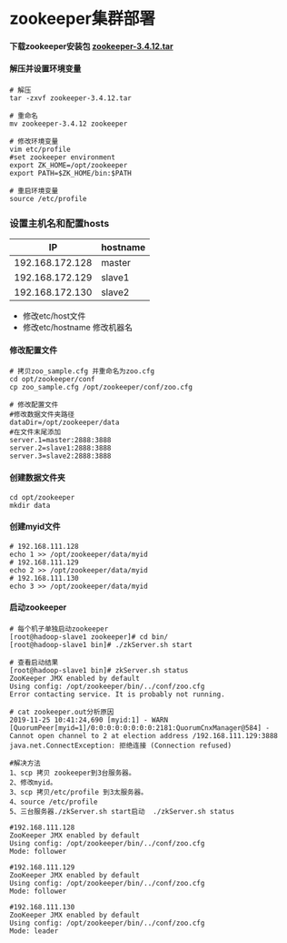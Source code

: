 
# zookeeper集群部署

#### 下载zookeeper安装包 [zookeeper-3.4.12.tar](https://links.jianshu.com/go?to=https%3A%2F%2Fpan.baidu.com%2Fs%2F1uvbXJvjqOetpUB8Y7aT05Q)

#### 解压并设置环境变量

```shell
# 解压
tar -zxvf zookeeper-3.4.12.tar

# 重命名
mv zookeeper-3.4.12 zookeeper

# 修改环境变量
vim etc/profile
#set zookeeper environment
export ZK_HOME=/opt/zookeeper
export PATH=$ZK_HOME/bin:$PATH

# 重启环境变量
source /etc/profile
```



### 设置主机名和配置hosts

| IP              | hostname |
| --------------- | -------- |
| 192.168.172.128 | master   |
| 192.168.172.129 | slave1   |
| 192.168.172.130 | slave2   |

- 修改etc/host文件
- 修改etc/hostname 修改机器名



#### 修改配置文件

```shell
# 拷贝zoo_sample.cfg 并重命名为zoo.cfg
cd opt/zookeeper/conf
cp zoo_sample.cfg /opt/zookeeper/conf/zoo.cfg

# 修改配置文件
#修改数据文件夹路径
dataDir=/opt/zookeeper/data
#在文件末尾添加
server.1=master:2888:3888
server.2=slave1:2888:3888
server.3=slave2:2888:3888
```

#### 创建数据文件夹

```shell
cd opt/zookeeper
mkdir data
```

#### 创建myid文件

```shell
# 192.168.111.128
echo 1 >> /opt/zookeeper/data/myid
# 192.168.111.129
echo 2 >> /opt/zookeeper/data/myid
# 192.168.111.130
echo 3 >> /opt/zookeeper/data/myid
```

#### 启动zookeeper

```shell
# 每个机子单独启动zookeeper
[root@hadoop-slave1 zookeeper]# cd bin/
[root@hadoop-slave1 bin]# ./zkServer.sh start

# 查看启动结果
[root@hadoop-slave1 bin]# zkServer.sh status
ZooKeeper JMX enabled by default
Using config: /opt/zookeeper/bin/../conf/zoo.cfg
Error contacting service. It is probably not running.

# cat zookeeper.out分析原因
2019-11-25 10:41:24,690 [myid:1] - WARN  [QuorumPeer[myid=1]/0:0:0:0:0:0:0:0:2181:QuorumCnxManager@584] - Cannot open channel to 2 at election address /192.168.111.129:3888
java.net.ConnectException: 拒绝连接 (Connection refused)

#解决方法 
1、scp 拷贝 zookeeper到3台服务器。
2、修改myid。
3、scp 拷贝/etc/profile 到3太服务器。
4、source /etc/profile
5、三台服务器./zkServer.sh start启动  ./zkServer.sh status

#192.168.111.128
ZooKeeper JMX enabled by default
Using config: /opt/zookeeper/bin/../conf/zoo.cfg
Mode: follower

#192.168.111.129
ZooKeeper JMX enabled by default
Using config: /opt/zookeeper/bin/../conf/zoo.cfg
Mode: follower

#192.168.111.130
ZooKeeper JMX enabled by default
Using config: /opt/zookeeper/bin/../conf/zoo.cfg
Mode: leader
```